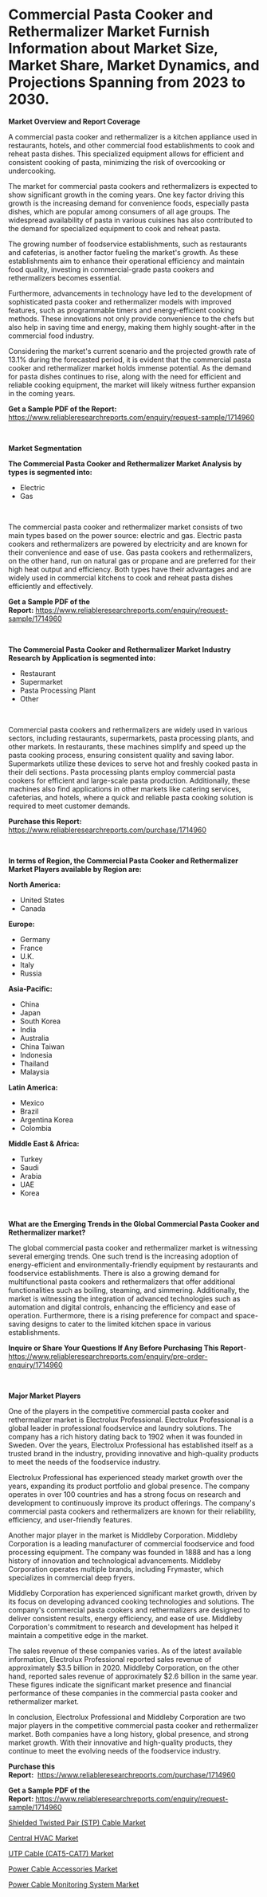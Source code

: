 <p><h1>Commercial Pasta Cooker and Rethermalizer Market Furnish Information about Market Size, Market Share, Market Dynamics, and Projections Spanning from 2023 to 2030.</h1></p><p><strong>Market Overview and Report Coverage</strong></p>
<p><p>A commercial pasta cooker and rethermalizer is a kitchen appliance used in restaurants, hotels, and other commercial food establishments to cook and reheat pasta dishes. This specialized equipment allows for efficient and consistent cooking of pasta, minimizing the risk of overcooking or undercooking.</p><p>The market for commercial pasta cookers and rethermalizers is expected to show significant growth in the coming years. One key factor driving this growth is the increasing demand for convenience foods, especially pasta dishes, which are popular among consumers of all age groups. The widespread availability of pasta in various cuisines has also contributed to the demand for specialized equipment to cook and reheat pasta.</p><p>The growing number of foodservice establishments, such as restaurants and cafeterias, is another factor fueling the market's growth. As these establishments aim to enhance their operational efficiency and maintain food quality, investing in commercial-grade pasta cookers and rethermalizers becomes essential.</p><p>Furthermore, advancements in technology have led to the development of sophisticated pasta cooker and rethermalizer models with improved features, such as programmable timers and energy-efficient cooking methods. These innovations not only provide convenience to the chefs but also help in saving time and energy, making them highly sought-after in the commercial food industry.</p><p>Considering the market's current scenario and the projected growth rate of 13.1% during the forecasted period, it is evident that the commercial pasta cooker and rethermalizer market holds immense potential. As the demand for pasta dishes continues to rise, along with the need for efficient and reliable cooking equipment, the market will likely witness further expansion in the coming years.</p></p>
<p><strong>Get a Sample PDF of the Report:</strong> <a href="https://www.reliableresearchreports.com/enquiry/request-sample/1714960">https://www.reliableresearchreports.com/enquiry/request-sample/1714960</a></p>
<p>&nbsp;</p>
<p><strong>Market Segmentation</strong></p>
<p><strong>The Commercial Pasta Cooker and Rethermalizer Market Analysis by types is segmented into:</strong></p>
<p><ul><li>Electric</li><li>Gas</li></ul></p>
<p>&nbsp;</p>
<p><p>The commercial pasta cooker and rethermalizer market consists of two main types based on the power source: electric and gas. Electric pasta cookers and rethermalizers are powered by electricity and are known for their convenience and ease of use. Gas pasta cookers and rethermalizers, on the other hand, run on natural gas or propane and are preferred for their high heat output and efficiency. Both types have their advantages and are widely used in commercial kitchens to cook and reheat pasta dishes efficiently and effectively.</p></p>
<p><strong>Get a Sample PDF of the Report:</strong>&nbsp;<a href="https://www.reliableresearchreports.com/enquiry/request-sample/1714960">https://www.reliableresearchreports.com/enquiry/request-sample/1714960</a></p>
<p>&nbsp;</p>
<p><strong>The Commercial Pasta Cooker and Rethermalizer Market Industry Research by Application is segmented into:</strong></p>
<p><ul><li>Restaurant</li><li>Supermarket</li><li>Pasta Processing Plant</li><li>Other</li></ul></p>
<p>&nbsp;</p>
<p><p>Commercial pasta cookers and rethermalizers are widely used in various sectors, including restaurants, supermarkets, pasta processing plants, and other markets. In restaurants, these machines simplify and speed up the pasta cooking process, ensuring consistent quality and saving labor. Supermarkets utilize these devices to serve hot and freshly cooked pasta in their deli sections. Pasta processing plants employ commercial pasta cookers for efficient and large-scale pasta production. Additionally, these machines also find applications in other markets like catering services, cafeterias, and hotels, where a quick and reliable pasta cooking solution is required to meet customer demands.</p></p>
<p><strong>Purchase this Report:</strong>&nbsp; <a href="https://www.reliableresearchreports.com/purchase/1714960">https://www.reliableresearchreports.com/purchase/1714960</a></p>
<p>&nbsp;</p>
<p><strong>In terms of Region, the Commercial Pasta Cooker and Rethermalizer Market Players available by Region are:</strong></p>
<p>
    <p> <strong> North America: </strong>
        <ul>
            <li>United States</li>
            <li>Canada</li>
        </ul>
        </p> 
    <p> <strong> Europe: </strong>
        <ul>
            <li>Germany</li>
            <li>France</li>
            <li>U.K.</li>
            <li>Italy</li>
            <li>Russia</li>
        </ul>
        </p> 
    <p> <strong> Asia-Pacific: </strong>
        <ul>
            <li>China</li>
            <li>Japan</li>
            <li>South Korea</li>
            <li>India</li>
            <li>Australia</li>
            <li>China Taiwan</li>
            <li>Indonesia</li>
            <li>Thailand</li>
            <li>Malaysia</li>
        </ul>
        </p> 
    <p> <strong> Latin America: </strong>
        <ul>
            <li>Mexico</li>
            <li>Brazil</li>
            <li>Argentina Korea</li>
            <li>Colombia</li>
        </ul>
        </p> 
    <p> <strong> Middle East & Africa: </strong>
        <ul>
            <li>Turkey</li>
            <li>Saudi</li>
            <li>Arabia</li>
            <li>UAE</li>
            <li>Korea</li>
        </ul>
    </p>
    </p>
<p>&nbsp;</p>
<p><strong>What are the Emerging Trends in the Global Commercial Pasta Cooker and Rethermalizer market?</strong></p>
<p><p>The global commercial pasta cooker and rethermalizer market is witnessing several emerging trends. One such trend is the increasing adoption of energy-efficient and environmentally-friendly equipment by restaurants and foodservice establishments. There is also a growing demand for multifunctional pasta cookers and rethermalizers that offer additional functionalities such as boiling, steaming, and simmering. Additionally, the market is witnessing the integration of advanced technologies such as automation and digital controls, enhancing the efficiency and ease of operation. Furthermore, there is a rising preference for compact and space-saving designs to cater to the limited kitchen space in various establishments.</p></p>
<p><strong>Inquire or Share Your Questions If Any Before Purchasing This Report</strong>- <a href="https://www.reliableresearchreports.com/enquiry/pre-order-enquiry/1714960">https://www.reliableresearchreports.com/enquiry/pre-order-enquiry/1714960</a></p>
<p>&nbsp;</p>
<p><strong>Major Market Players</strong></p>
<p><p>One of the players in the competitive commercial pasta cooker and rethermalizer market is Electrolux Professional. Electrolux Professional is a global leader in professional foodservice and laundry solutions. The company has a rich history dating back to 1902 when it was founded in Sweden. Over the years, Electrolux Professional has established itself as a trusted brand in the industry, providing innovative and high-quality products to meet the needs of the foodservice industry.</p><p>Electrolux Professional has experienced steady market growth over the years, expanding its product portfolio and global presence. The company operates in over 100 countries and has a strong focus on research and development to continuously improve its product offerings. The company's commercial pasta cookers and rethermalizers are known for their reliability, efficiency, and user-friendly features.</p><p>Another major player in the market is Middleby Corporation. Middleby Corporation is a leading manufacturer of commercial foodservice and food processing equipment. The company was founded in 1888 and has a long history of innovation and technological advancements. Middleby Corporation operates multiple brands, including Frymaster, which specializes in commercial deep fryers.</p><p>Middleby Corporation has experienced significant market growth, driven by its focus on developing advanced cooking technologies and solutions. The company's commercial pasta cookers and rethermalizers are designed to deliver consistent results, energy efficiency, and ease of use. Middleby Corporation's commitment to research and development has helped it maintain a competitive edge in the market.</p><p>The sales revenue of these companies varies. As of the latest available information, Electrolux Professional reported sales revenue of approximately $3.5 billion in 2020. Middleby Corporation, on the other hand, reported sales revenue of approximately $2.6 billion in the same year. These figures indicate the significant market presence and financial performance of these companies in the commercial pasta cooker and rethermalizer market.</p><p>In conclusion, Electrolux Professional and Middleby Corporation are two major players in the competitive commercial pasta cooker and rethermalizer market. Both companies have a long history, global presence, and strong market growth. With their innovative and high-quality products, they continue to meet the evolving needs of the foodservice industry.</p></p>
<p><strong>Purchase this Report:</strong>&nbsp;&nbsp;<a href="https://www.reliableresearchreports.com/purchase/1714960">https://www.reliableresearchreports.com/purchase/1714960</a></p>
<p></p>
<p><strong>Get a Sample PDF of the Report:</strong>&nbsp;<a href="https://www.reliableresearchreports.com/enquiry/request-sample/1714960">https://www.reliableresearchreports.com/enquiry/request-sample/1714960</a></p>
<p><p><a href="https://medium.com/@markuspagac/shielded-twisted-pair-stp-cable-market-analysis-and-sze-forecasted-for-period-from-2023-to-2030-fa5d962b3b75">Shielded Twisted Pair (STP) Cable Market</a></p><p><a href="https://medium.com/@marvinwalsh2023/central-hvac-market-analysis-its-cagr-market-segmentation-and-global-industry-overview-01034063107d">Central HVAC Market</a></p><p><a href="https://medium.com/@sheilahaley2023/utp-cable-cat5-cat7-market-size-and-market-trends-complete-industry-overview-2023-to-2030-cef8828a2412">UTP Cable (CAT5-CAT7) Market</a></p><p><a href="https://medium.com/@omamuller06/power-cable-accessories-market-report-reveals-the-latest-trends-and-growth-opportunities-of-this-03a559411f7d">Power Cable Accessories Market</a></p><p><a href="https://medium.com/@eliasmann73/power-cable-monitoring-system-market-size-reveals-the-best-marketing-channels-in-global-industry-9dec0294cf52">Power Cable Monitoring System Market</a></p></p>